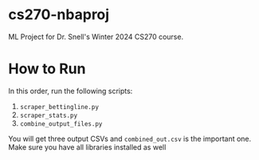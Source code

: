 # cs270-nbaproj
ML Project for Dr. Snell's Winter 2024 CS270 course.

# How to Run
In this order, run the following scripts:
1. `scraper_bettingline.py`
2. `scraper_stats.py`
3. `combine_output_files.py`

You will get three output CSVs and `combined_out.csv` is the important one. Make sure you have all libraries installed as well
